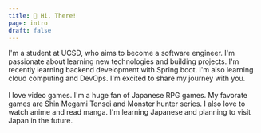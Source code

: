 ```yaml
---
title: 👋 Hi, There!
page: intro
draft: false
---
```


I'm a student at UCSD, who aims to become a software engineer. I'm passionate about learning new technologies and building projects. I'm recently learning backend development with Spring boot. I'm also learning cloud computing and DevOps. I'm excited to share my journey with you.<br>
<br>
I love video games. I'm a huge fan of Japanese RPG games. My favorate games are Shin Megami Tensei and Monster hunter series. I also love to watch anime and read manga. I'm learning Japanese and planning to visit Japan in the future.
